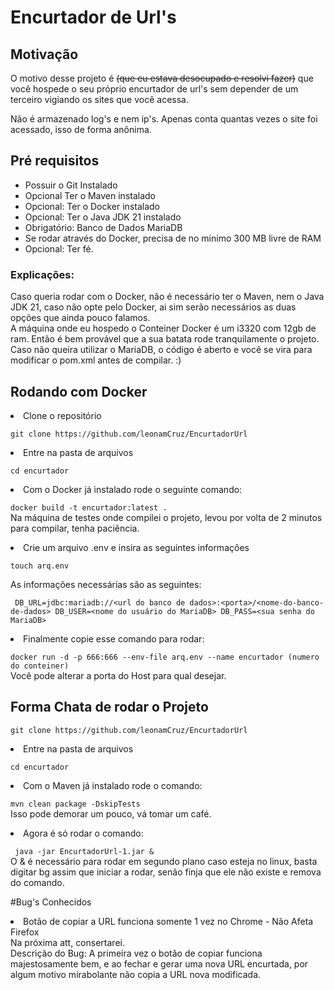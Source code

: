 # Encurtador de Url's

## Motivação
<p>O motivo desse projeto é <del>(que eu estava desocupado e resolvi fazer)</del> que você hospede o seu próprio encurtador de url's sem depender de um terceiro vigiando os sites que você acessa.</p>
Não é armazenado log's e nem ip's. Apenas conta quantas vezes o site foi acessado, isso de forma anônima.<br>

## Pré requisitos
<ul>
<li>Possuir o Git Instalado</li>
<li>Opcional Ter o Maven instalado</li>
<li>Opcional: Ter o Docker instalado</li>
<li>Opcional: Ter o Java JDK 21 instalado</li>
<li>Obrigatório: Banco de Dados MariaDB</li>
<li>Se rodar através do Docker, precisa de no minimo 300 MB livre de RAM</li>
<li>Opcional: Ter fé.</li>
</ul>

### Explicações:
Caso queria rodar com o Docker, não é necessário ter o Maven, nem o Java JDK 21, caso não opte pelo Docker, ai sim serão necessários as duas opções que ainda pouco falamos.<br>
A máquina onde eu hospedo o Conteiner Docker é um i3320 com 12gb de ram. Então é bem provável que a sua batata rode tranquilamente o projeto.
<br>Caso não queira utilizar o MariaDB, o código é aberto e você se vira para modificar o pom.xml antes de compilar. :) <br>

## Rodando com Docker
<li>Clone o repositório</li>

` git clone https://github.com/leonamCruz/EncurtadorUrl `
<br>
<li>Entre na pasta de arquivos</li>

` cd encurtador `
<li> Com o Docker já instalado rode o seguinte comando: </li>

` docker build -t encurtador:latest . 
` <br>
Na máquina de testes onde compilei o projeto, levou por volta de 2 minutos para compilar, tenha paciência.

<li>Crie um arquivo .env e insira as seguintes informações</li>

` touch arq.env 
`<br>

As informações necessárias são as seguintes: <br>

` 
DB_URL=jdbc:mariadb://<url do banco de dados>:<porta>/<nome-do-banco-de-dados>
DB_USER=<nome do usuário do MariaDB>
DB_PASS=<sua senha do MariaDB>
`
<br>

<li>Finalmente copie esse comando para rodar:</li>

`docker run -d -p 666:666 --env-file arq.env --name encurtador (numero do conteiner) `
<br>
Você pode alterar a porta do Host para qual desejar.

## Forma Chata de rodar o Projeto
` git clone https://github.com/leonamCruz/EncurtadorUrl `
<br>
<li>Entre na pasta de arquivos</li>

` cd encurtador `

<li>Com o Maven já instalado rode o comando: </li>

` mvn clean package -DskipTests ` <br> Isso pode demorar um pouco, vá tomar um café. <br>

<li> Agora é só rodar o comando: </li>

` java -jar EncurtadorUrl-1.jar &` 
<br> O & é necessário para rodar em segundo plano caso esteja no linux, basta digitar bg assim que iniciar a rodar, senão finja que ele não existe e remova do comando.

#Bug's Conhecidos
<li>Botão de copiar a URL funciona somente 1 vez no Chrome - Não Afeta Firefox</li>
Na próxima att, consertarei. <br>
Descrição do Bug: A primeira vez o botão de copiar funciona majestosamente bem, e ao fechar e gerar uma nova URL encurtada, por algum motivo mirabolante não copia a URL nova modificada.
